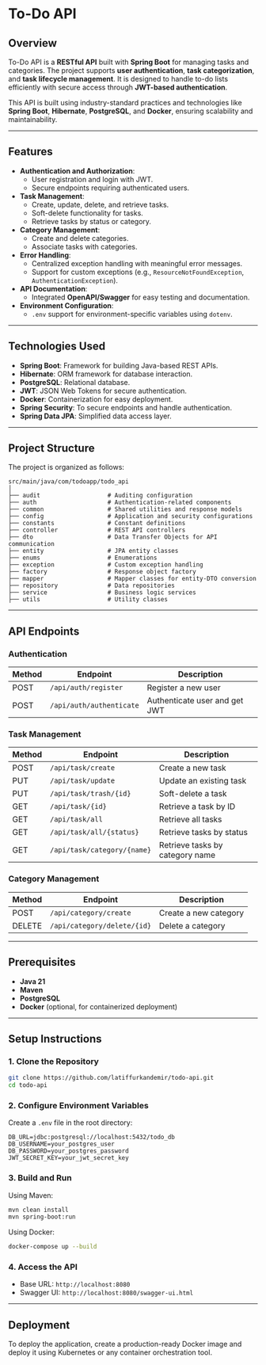 # To-Do API

## Overview
To-Do API is a **RESTful API** built with **Spring Boot** for managing tasks and categories. The project supports **user authentication**, **task categorization**, and **task lifecycle management**. It is designed to handle to-do lists efficiently with secure access through **JWT-based authentication**.

This API is built using industry-standard practices and technologies like **Spring Boot**, **Hibernate**, **PostgreSQL**, and **Docker**, ensuring scalability and maintainability.

---

## Features

- **Authentication and Authorization**:
    - User registration and login with JWT.
    - Secure endpoints requiring authenticated users.
- **Task Management**:
    - Create, update, delete, and retrieve tasks.
    - Soft-delete functionality for tasks.
    - Retrieve tasks by status or category.
- **Category Management**:
    - Create and delete categories.
    - Associate tasks with categories.
- **Error Handling**:
    - Centralized exception handling with meaningful error messages.
    - Support for custom exceptions (e.g., `ResourceNotFoundException`, `AuthenticationException`).
- **API Documentation**:
    - Integrated **OpenAPI/Swagger** for easy testing and documentation.
- **Environment Configuration**:
    - `.env` support for environment-specific variables using `dotenv`.

---

## Technologies Used

- **Spring Boot**: Framework for building Java-based REST APIs.
- **Hibernate**: ORM framework for database interaction.
- **PostgreSQL**: Relational database.
- **JWT**: JSON Web Tokens for secure authentication.
- **Docker**: Containerization for easy deployment.
- **Spring Security**: To secure endpoints and handle authentication.
- **Spring Data JPA**: Simplified data access layer.

---

## Project Structure

The project is organized as follows:

```
src/main/java/com/todoapp/todo_api
│
├── audit                   # Auditing configuration
├── auth                    # Authentication-related components
├── common                  # Shared utilities and response models
├── config                  # Application and security configurations
├── constants               # Constant definitions
├── controller              # REST API controllers
├── dto                     # Data Transfer Objects for API communication
├── entity                  # JPA entity classes
├── enums                   # Enumerations
├── exception               # Custom exception handling
├── factory                 # Response object factory
├── mapper                  # Mapper classes for entity-DTO conversion
├── repository              # Data repositories
├── service                 # Business logic services
├── utils                   # Utility classes
```

---

## API Endpoints

### **Authentication**
| Method | Endpoint                | Description                  |
|--------|--------------------------|------------------------------|
| POST   | `/api/auth/register`     | Register a new user          |
| POST   | `/api/auth/authenticate` | Authenticate user and get JWT|

### **Task Management**
| Method | Endpoint                     | Description                      |
|--------|-------------------------------|----------------------------------|
| POST   | `/api/task/create`            | Create a new task               |
| PUT    | `/api/task/update`            | Update an existing task         |
| PUT    | `/api/task/trash/{id}`        | Soft-delete a task              |
| GET    | `/api/task/{id}`              | Retrieve a task by ID           |
| GET    | `/api/task/all`               | Retrieve all tasks              |
| GET    | `/api/task/all/{status}`      | Retrieve tasks by status        |
| GET    | `/api/task/category/{name}`   | Retrieve tasks by category name |

### **Category Management**
| Method | Endpoint                     | Description                      |
|--------|-------------------------------|----------------------------------|
| POST   | `/api/category/create`        | Create a new category            |
| DELETE | `/api/category/delete/{id}`   | Delete a category                |

---

## Prerequisites

- **Java 21**
- **Maven**
- **PostgreSQL**
- **Docker** (optional, for containerized deployment)

---

## Setup Instructions

### 1. Clone the Repository
```bash
git clone https://github.com/latiffurkandemir/todo-api.git
cd todo-api
```

### 2. Configure Environment Variables
Create a `.env` file in the root directory:
```
DB_URL=jdbc:postgresql://localhost:5432/todo_db
DB_USERNAME=your_postgres_user
DB_PASSWORD=your_postgres_password
JWT_SECRET_KEY=your_jwt_secret_key
```

### 3. Build and Run
Using Maven:
```bash
mvn clean install
mvn spring-boot:run
```

Using Docker:
```bash
docker-compose up --build
```

### 4. Access the API
- Base URL: `http://localhost:8080`
- Swagger UI: `http://localhost:8080/swagger-ui.html`

---

## Deployment

To deploy the application, create a production-ready Docker image and deploy it using Kubernetes or any container orchestration tool.

